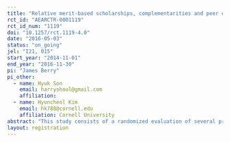 ```yaml
---
title: "Relative merit-based scholarships, complementarities and peer effects in primary schools: Evidence from Malawi"
rct_id: "AEARCTR-0001119"
rct_id_num: "1119"
doi: "10.1257/rct.1119-4.0"
date: "2016-05-03"
status: "on_going"
jel: "I21, 015"
start_year: "2014-11-01"
end_year: "2016-11-30"
pi: "James Berry"
pi_other:
  - name: Hyuk Son
    email: harryshoul@gmail.com
    affiliation: 
  - name: Hyuncheol Kim
    email: hk788@cornell.edu
    affiliation: Cornell University
abstract: "This study consists of a randomized evaluation of several programs to encourage academic achievement among upper-primary school students (grades 4-8) in rural Malawi. In each of the two years of the study different programs are being evaluated. In Year 1, two scholarship programs are compared with a control group. The first is a “relative” merit-based scholarship program which provides rewards to students based on performance relative to a comparison group with similar baseline test scores. The second is a "standard" merit-based scholarship program in which students with the top overall test scores receive a scholarship. In addition to the scholarship programs, information on a student's rank is randomly provided to a randomly selected half of the students to examine the impact of providing this additional information. The researchers will estimate the impacts of each type of scholarship program on student test scores as well as impacts of and interactions with the information treatment. In the second year, the relative merit-based scholarship program is being evaluated alongside a program that provides after-school tutoring services to randomly-selected students. The researchers will estimate the impacts of each program on student test scores and complementarities between the two programs. The researchers will also examine how pre-existing social networks mediate the effectiveness of the interventions.  "
layout: registration
---
```


